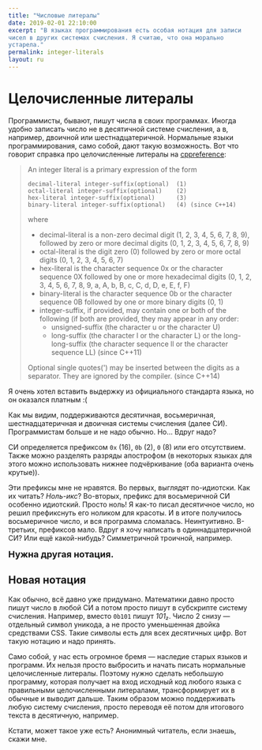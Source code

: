 ```yaml
---
title: "Числовые литералы"
date: 2019-02-01 22:10:00
excerpt: "В языках программирования есть особая нотация для записи
чисел в других системах счисления. Я считаю, что она морально
устарела."
permalink: integer-literals
layout: ru
---
```

# Целочисленные литералы

Программисты, бывают, пишут числа в своих программах. Иногда удобно
записать число не в десятичной системе счисления, а в, например,
двоичной или шестнадцатеричной. Нормальные языки программирования,
само собой, дают такую возможность. Вот что говорит справка про
целочисленные литералы на
[cppreference](https://en.cppreference.com/w/cpp/language/integer_literal):

> An integer literal is a primary expression of the form
> ```
> decimal-literal integer-suffix(optional)  (1) 	
> octal-literal integer-suffix(optional)    (2) 	
> hex-literal integer-suffix(optional)      (3) 	
> binary-literal integer-suffix(optional)   (4)	(since C++14)
> ```
>
> where
>
> - decimal-literal is a non-zero decimal digit (1, 2, 3, 4, 5, 6, 7, 8, 9), 
>   followed by zero or more decimal digits (0, 1, 2, 3, 4, 5, 6, 7, 8, 9)
> - octal-literal is the digit zero (0) followed by zero or more octal digits
>   (0, 1, 2, 3, 4, 5, 6, 7)
> - hex-literal is the character sequence 0x or the character sequence 0X
>   followed by one or more hexadecimal digits (0, 1, 2, 3, 4, 5, 6, 7, 8, 9, a,
>   A, b, B, c, C, d, D, e, E, f, F)
> - binary-literal is the character sequence 0b or the character sequence 0B 
>   followed by one or more binary digits (0, 1)
> - integer-suffix, if provided, may contain one or both of the following (if
>   both are provided, they may appear in any order: 
>    - unsigned-suffix (the character u or the character U)
>    - long-suffix (the character l or the character L) or the long-long-suffix
>      (the character sequence ll or the character sequence LL) (since C++11) 
> 
> Optional single quotes(') may be inserted between the digits as a separator. 
> They are ignored by the compiler. 	(since C++14)

Я очень хотел вставить выдержку из официального стандарта языка, но он оказался
платным :( 

Как мы видим, поддерживаются десятичная, восьмеричная, шестнадцатеричная и
двоичная системы счисления (далее СИ). Программистам больше и не надо обычно.
Но… Вдруг надо?

СИ определяется префиксом `0x` (16), `0b` (2), `0` (8) или его отсутствием.
Также можно разделять разряды апострофом (в некоторых языках для этого можно
использовать нижнее подчёркивание (оба варианта очень крутые)).

Эти префиксы мне не нравятся. Во первых, выглядят по-идиотски. Как их читать?
_Ноль-икс_? Во-вторых, префикс для восьмеричной СИ особенно идиотский. Просто
ноль! Я как-то писал десятичное число, но решил префикснуть его ноликом для
красоты. И в итоге получилось восьмеричное число, и вся программа сломалась.
Неинтуитивно. В-третьих, префиксов мало. Вдруг я хочу написать в
одиннадцатеричной СИ? Или ещё какой-нибудь? Симметричной троичной, например.

<div style="font-size: large"><strong>Нужна другая нотация.</strong></div>

## Новая нотация

Как обычно, всё давно уже придумано. Математики давно просто пишут число в любой
СИ а потом просто пишут в субскрипте систему счисления. Например, вместо `0b101`
пишут _101₂_. Число 2 снизу — отдельный символ уникода, а не просто уменьшенная
двойка средствами CSS. Такие символы есть для всех десятичных цифр. Вот такую
нотацию и надо принять. 

Само собой, у нас есть огромное бремя — наследие старых языков и программ. Их
нельзя просто выбросить и начать писать нормальные целочисленные литералы.
Поэтому нужно сделать небольшую программу, которая получает на вход исходный код
любого языка с правильными целочисленными литералами, трансформирует их в
обычные и выводит дальше. Таким образом можно поддерживать любую систему
счисления, просто переводя её потом для итогового текста в десятичную, например.

Кстати, может такое уже есть? Анонимный читатель, если знаешь, скажи мне.

